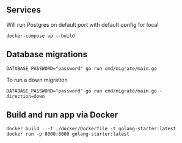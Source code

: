## Services
Will run Postgres on default port with default config for local
```shell
docker-compose up --build
```

## Database migrations
```shell
DATABASE_PASSWORD="password" go run cmd/migrate/main.go
```

To run a down migration
```shell
DATABASE_PASSWORD="password" go run cmd/migrate/main.go -direction=down
```

## Build and run app via Docker
```shell
docker build . -f ./docker/Dockerfile -t golang-starter:latest
docker run -p 8000:8000 golang-starter:latest
```
